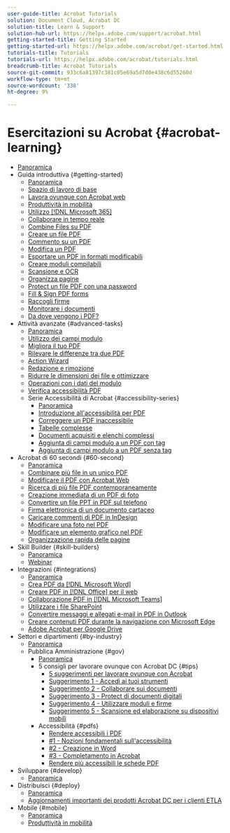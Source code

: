 ```yaml
---
user-guide-title: Acrobat Tutorials
solution: Document Cloud, Acrobat DC
solution-title: Learn & Support
solution-hub-url: https://helpx.adobe.com/support/acrobat.html
getting-started-title: Getting Started
getting-started-url: https://helpx.adobe.com/acrobat/get-started.html
tutorials-title: Tutorials
tutorials-url: https://helpx.adobe.com/acrobat/tutorials.html
breadcrumb-title: Acrobat Tutorials
source-git-commit: 933c6a81397c381c05e69a5d7d0e438c6d55260d
workflow-type: tm+mt
source-wordcount: '338'
ht-degree: 9%

---
```



# Esercitazioni su Acrobat {#acrobat-learning}

+ [Panoramica](overview.md)
+ Guida introduttiva {#getting-started}
   + [Panoramica](getting-started/getting-started-overview.md)
   + [Spazio di lavoro di base](getting-started/get-to-know-the-acrobat-dc-interface.md)
   + [Lavora ovunque con Acrobat web](getting-started/acrobatweb.md)
   + [Produttività in mobilità](getting-started/productivity.md)
   + [Utilizzo [!DNL Microsoft 365]](https://experienceleague.adobe.com/docs/document-cloud-learn/acrobat-learning/integrations/integrate-overview.html#microsoft)
   + [Collaborare in tempo reale](getting-started/collaborate.md)
   + [Combine Files su PDF](getting-started/combine-to-pdf.md)
   + [Creare un file PDF](getting-started/create-pdf.md)
   + [Commento su un PDF](getting-started/comment-on-pdf-files.md)
   + [Modifica un PDF](getting-started/edit-pdf.md)
   + [Esportare un PDF in formati modificabili](getting-started/export-pdf.md)
   + [Creare moduli compilabili](getting-started/create-fillable-forms.md)
   + [Scansione e OCR](getting-started/scan-and-ocr.md)
   + [Organizza pagine](getting-started/organize.md)
   + [Protect un file PDF con una password](getting-started/password-protect.md)
   + [Fill &amp; Sign PDF forms](getting-started/fill-and-sign.md)
   + [Raccogli firme](getting-started/signatures.md)
   + [Monitorare i documenti](getting-started/track.md)
   + [Da dove vengono i PDF?](getting-started/where-do-pdfs-come-from.md)
+ Attività avanzate {#advanced-tasks}
   + [Panoramica](advanced-tasks/advanced-tasks-overview.md)
   + [Utilizzo dei campi modulo](advanced-tasks/workforms.md)
   + [Migliora il tuo PDF](advanced-tasks/enhance.md)
   + [Rilevare le differenze tra due PDF](advanced-tasks/compare.md)
   + [Action Wizard](advanced-tasks/action.md)
   + [Redazione e rimozione](advanced-tasks/redact.md)
   + [Ridurre le dimensioni dei file e ottimizzare](advanced-tasks/reduce.md)
   + [Operazioni con i dati del modulo](advanced-tasks/formdata.md)
   + [Verifica accessibilità PDF](advanced-tasks/accessibility.md)
   + Serie Accessibilità di Acrobat {#accessibility-series}
      + [Panoramica](advanced-tasks/accessibility-series.md)
      + [Introduzione all&#39;accessibilità per PDF](advanced-tasks/accessibilitysession1.md)
      + [Correggere un PDF inaccessibile](advanced-tasks/accessibilitysession2.md)
      + [Tabelle complesse](advanced-tasks/accessibilitysession3.md)
      + [Documenti acquisiti e elenchi complessi](advanced-tasks/accessibilitysession4.md)
      + [Aggiunta di campi modulo a un PDF con tag](advanced-tasks/accessibilitysession5.md)
      + [Aggiunta di campi modulo a un PDF senza tag](advanced-tasks/accessibilitysession6.md)
+ Acrobat di 60 secondi {#60-second}
   + [Panoramica](60-second/60-second-overview.md)
   + [Combinare più file in un unico PDF](60-second/combine-to-one-pdf.md)
   + [Modificare il PDF con Acrobat Web](60-second/edit.md)
   + [Ricerca di più file PDF contemporaneamente](60-second/search.md)
   + [Creazione immediata di un PDF di foto](60-second/photo.md)
   + [Convertire un file PPT in PDF sul telefono](60-second/phone.md)
   + [Firma elettronica di un documento cartaceo](60-second/sign.md)
   + [Caricare commenti di PDF in InDesign](60-second/indesign.md)
   + [Modificare una foto nel PDF](60-second/editphoto.md)
   + [Modificare un elemento grafico nel PDF](60-second/editgraphic.md)
   + [Organizzazione rapida delle pagine](60-second/organize.md)
+ Skill Builder {#skill-builders}
   + [Panoramica](skill-builder/skill-builder-overview.md)
   + [Webinar](skill-builder/skill-builder-webinars.md)
+ Integrazioni {#integrations}
   + [Panoramica](integrate/integrate-overview.md)
   + [Crea PDF da [!DNL Microsoft Word]](integrate/createfromword.md)
   + [Creare PDF in [!DNL Office] per il web](integrate/createofficeweb.md)
   + [Collaborazione PDF in [!DNL Microsoft Teams]](integrate/acrobatandteams.md)
   + [Utilizzare i file SharePoint](integrate/acrobatandsp.md)
   + [Convertire messaggi e allegati e-mail in PDF in Outlook](integrate/outlook.md)
   + [Creare contenuti PDF durante la navigazione con Microsoft Edge](integrate/edge.md)
   + [Adobe Acrobat per Google Drive](integrate/acrobatandgoogle.md)
+ Settori e dipartimenti {#by-industry}
   + [Panoramica](industry/industry-overview.md)
   + Pubblica Amministrazione {#gov}
      + [Panoramica](industry/gov/gov-overview.md)
      + 5 consigli per lavorare ovunque con Acrobat DC {#tips}
         + [5 suggerimenti per lavorare ovunque con Acrobat](industry/gov/5-tips-for-working-anywhere-with-acrobat-dc-for-government.md)
         + [Suggerimento 1 - Accedi ai tuoi strumenti](industry/gov/get-your-tools.md)
         + [Suggerimento 2 - Collaborare sui documenti](industry/gov/collaborate-on-documents.md)
         + [Suggerimento 3 - Protect di documenti digitali](industry/gov/protect-digital-documents.md)
         + [Suggerimento 4 - Utilizzare moduli e firme](industry/gov/work-with-forms-and-signatures.md)
         + [Suggerimento 5 - Scansione ed elaborazione su dispositivi mobili](industry/gov/scan-and-edit-on-mobile.md)
      + Accessibilità {#pdfs}
         + [Rendere accessibili i PDF](industry/gov/making-pdfs-accessible.md)
         + [#1 - Nozioni fondamentali sull&#39;accessibilità](industry/gov/understanding-accessibility.md)
         + [#2 - Creazione in Word](industry/gov/authoring-in-word.md)
         + [#3 - Completamento in Acrobat](industry/gov/finishing-in-acrobat.md)
         + [Rendere più accessibili le schede PDF](industry/gov/making-pdf-ballots-accessible.md)
+ Sviluppare {#develop}
   + [Panoramica](develop/develop-overview.md)
+ Distribuisci {#deploy}
   + [Panoramica](deploy/deploy-overview.md)
   + [Aggiornamenti importanti dei prodotti Acrobat DC per i clienti ETLA](deploy/signentitlementchanges.md)
+ Mobile {#mobile}
   + [Panoramica](mobile/mobile-overview.md)
   + [Produttività in mobilità](https://experienceleague.adobe.com/docs/document-cloud-learn/acrobat-learning/getting-started/productivity.html)
